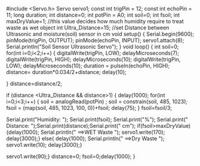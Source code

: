 #include <Servo.h>
Servo servo1;
const int trigPin = 12;
const int echoPin = 11;
long duration;
int distance=0;
int potPin = A0;
int soil=0;
int fsoil;
int maxDryValue=1; //this value decides how much humidity require to treat waste as wet object
int Ultra_Distance=15; //set Distance between Ultrasonic and moisture(soil) sensor in cm
void setup()
{
Serial.begin(9600);
pinMode(trigPin, OUTPUT);
pinMode(echoPin, INPUT);
servo1.attach(8);
Serial.println("Soil Sensor Ultrasonic Servo");
}
void loop()
{
int soil=0;
for(int i=0;i<2;i++)
{
digitalWrite(trigPin, LOW);
delayMicroseconds(7);
digitalWrite(trigPin, HIGH);
delayMicroseconds(10);
digitalWrite(trigPin, LOW);
delayMicroseconds(10);
duration = pulseIn(echoPin, HIGH);
distance= duration*0.034/2+distance;
delay(10);

}
distance=distance/2;

if (distance <Ultra_Distance && distance>1)
{
delay(1000);
for(int i=0;i<3;i++)
{
soil = analogRead(potPin) ;
soil = constrain(soil, 485, 1023);
fsoil = (map(soil, 485, 1023, 100, 0))+fsoil;
delay(75);
}
fsoil=fsoil/3;

Serial.print("Humidity: ");
Serial.print(fsoil);
Serial.print("%"); Serial.print(" Distance: ");Serial.print(distance);Serial.print(" cm");
if(fsoil>maxDryValue)
{delay(1000);
Serial.println(" ==>WET Waste ");
servo1.write(170);
delay(3000);}
else{ delay(1000);
Serial.println(" ==>Dry Waste ");
servo1.write(10);
delay(3000);}

servo1.write(90);}
distance=0;
fsoil=0;delay(1000);
}
